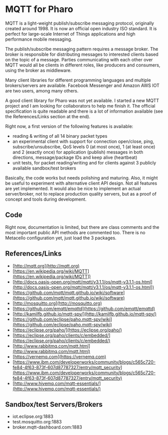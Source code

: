 # MQTT for Pharo

MQTT is a light-weight publish/subscribe messaging protocol, originally created around 1998. It is now an official open industry ISO standard. It is perfect for large-scale Internet of Things applications and high performance mobile messaging.

The publish/subscribe messaging pattern requires a message broker. The broker is responsible for distributing messages to interested clients based on the topic of a message. Parties communicating with each other over MQTT would all be clients in different roles, like producers and consumers, using the broker as middleware.

Many client libraries for different programming languages and multiple brokers/servers are available. Facebook Messenger and Amazon AWS IOT are two users, among many others.

A good client library for Pharo was not yet available. I started a new MQTT project and I am looking for collaborators to help me finish it. The official specification is quite readable and there is a lot of information available (see the References/Links section at the end).

Right now, a first version of the following features is available:

 - reading & writing of all 14 binary packet types
 - an experimental client with support for connection open/close, ping, subscribe/unsubscribe, QoS levels 0 (at most once), 1 (at least once) and 2 (exactly once) for application (publish) messages in both directions, message/package IDs and keep alive (heartbeat)
 - unit tests, for packet reading/writing and for clients against 3 publicly available sandbox/test brokers

Basically, the code works but needs polishing and maturing. Also, it might be useful to experiment with alternative client API design. Not all features are yet implemented. It would also be nice to implement an actual server/broker, not to replace production quality servers, but as a proof of concept and tools during development.

## Code

Right now, documentation is limited, but there are class comments and the most important public API methods are commented too. There is no Metacello configuration yet, just load the 3 packages.

## References/Links

- [http://mqtt.org](http://mqtt.org)
- [https://en.wikipedia.org/wiki/MQTT](https://en.wikipedia.org/wiki/MQTT])
- [http://docs.oasis-open.org/mqtt/mqtt/v3.1.1/os/mqtt-v3.1.1-os.html](http://docs.oasis-open.org/mqtt/mqtt/v3.1.1/os/mqtt-v3.1.1-os.html])
- [https://github.com/mqtt/mqtt.github.io/wiki/software](https://github.com/mqtt/mqtt.github.io/wiki/software)
- [http://mosquitto.org](http://mosquitto.org)
- [https://github.com/emqtt/emqttd](https://github.com/emqtt/emqttd)
- [http://kamilfb.github.io/mqtt-spy/](http://kamilfb.github.io/mqtt-spy/)
- [https://github.com/eclipse/paho.mqtt-spy/wiki](https://github.com/eclipse/paho.mqtt-spy/wiki)
- [https://eclipse.org/paho/](https://eclipse.org/paho/)
- [https://eclipse.org/paho/clients/c/embedded/](https://eclipse.org/paho/clients/c/embedded/)
- [http://www.rabbitmq.com/mqtt.html](http://www.rabbitmq.com/mqtt.html)
- [https://vernemq.com](https://vernemq.com)
- [https://www.ibm.com/developerworks/community/blogs/c565c720-fe84-4f63-873f-607d87787327/entry/mqtt_security](https://www.ibm.com/developerworks/community/blogs/c565c720-fe84-4f63-873f-607d87787327/entry/mqtt_security)
- [http://www.hivemq.com/mqtt-essentials/](http://www.hivemq.com/mqtt-essentials/)

## Sandbox/test Servers/Brokers
- iot.eclipse.org:1883
- test.mosquitto.org:1883
- broker.mqtt-dashboard.com:1883

